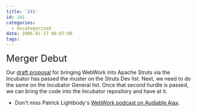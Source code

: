 ```yaml
---
title: '241'
id: 241
categories:
  - Uncategorized
date: 2006-01-27 06:07:00
tags:
---
```


<span style="font-size:180%;">Merger Debut</span>

Our [draft proposal](http://www.mail-archive.com/dev%40struts.apache.org/msg17428.html) for bringing WebWork into Apache Struts via the Incubator has passed the muster on the Struts Dev list. Next, we need to do the same on the Incubator General list. Once that second hurdle is passed, we can bring the code into the Incubator repository and have at it.

*   Don't miss Patrick Lightbody's [WebWork podcast on Audiable Ajax](http://ajaxian.com/archives/audible-ajax-episode-13-patrick-lightbody-of-webwork).